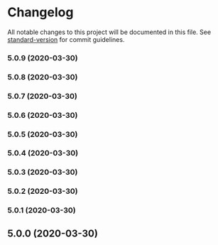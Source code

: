 # Changelog

All notable changes to this project will be documented in this file. See [standard-version](https://github.com/conventional-changelog/standard-version) for commit guidelines.

### 5.0.9 (2020-03-30)

### 5.0.8 (2020-03-30)

### 5.0.7 (2020-03-30)

### 5.0.6 (2020-03-30)

### 5.0.5 (2020-03-30)

### 5.0.4 (2020-03-30)

### 5.0.3 (2020-03-30)

### 5.0.2 (2020-03-30)

### 5.0.1 (2020-03-30)

## 5.0.0 (2020-03-30)
